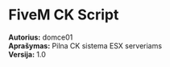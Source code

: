 # FiveM CK Script

**Autorius:** domce01  
**Aprašymas:** Pilna CK sistema ESX serveriams  
**Versija:** 1.0